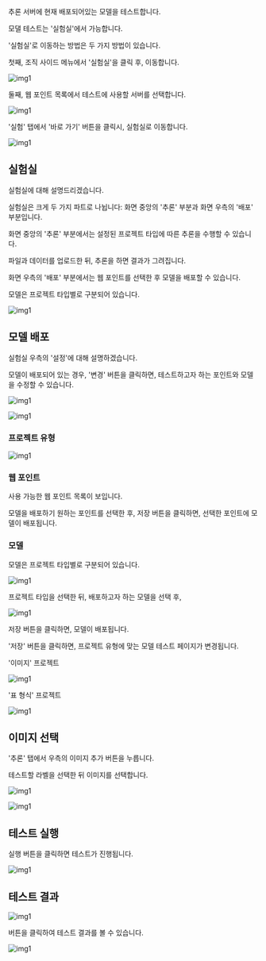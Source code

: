   

추론 서버에 현재 배포되어있는 모델을 테스트합니다.

모댈 테스트는 '실험실'에서 가능합니다. 

'실험실'로 이동하는 방법은 두 가지 방법이 있습니다. 


첫째, 조직 사이드 메뉴에서 '실험실'을 클릭 후, 이동합니다. 

![img1](https://raw.githubusercontent.com/vazilcompany/vridge-docs/main/img/web_points/inference_server_2/model_test/model_test_3.png)  


둘째, 웹 포인트 목록에서 테스트에 사용할 서버를 선택합니다.

![img1](https://raw.githubusercontent.com/vazilcompany/vridge-docs/main/img/web_points/inference_server_2/model_test/model_test_1.png)  

'실험' 탭에서 '바로 가기' 버튼을 클릭시, 실험실로 이동합니다. 

![img1](https://raw.githubusercontent.com/vazilcompany/vridge-docs/main/img/web_points/inference_server_2/model_test/model_test_2_0.png)  


## 실험실

실험실에 대해 설명드리겠습니다.

실험실은 크게 두 가지 파트로 나뉩니다: 화면 중앙의 '추론' 부분과 화면 우측의 '배포' 부분입니다.

화면 중앙의 '추론' 부분에서는 설정된 프로젝트 타입에 따른 추론을 수행할 수 있습니다. 

파일과 데이터를 업로드한 뒤, 추론을 하면 결과가 그려집니다.

화면 우측의 '배포' 부분에서는 웹 포인트를 선택한 후 모델을 배포할 수 있습니다. 

모델은 프로젝트 타입별로 구분되어 있습니다.

![img1](https://raw.githubusercontent.com/vazilcompany/vridge-docs/main/img/web_points/inference_server_2/model_test/model_test_2_1.png) 



## 모델 배포

실험실 우측의 '설정'에 대해 설명하겠습니다. 


모델이 배포되어 있는 경우, '변경' 버튼을 클릭하면, 테스트하고자 하는 포인트와 모델을 수정할 수 있습니다. 

![img1](https://raw.githubusercontent.com/vazilcompany/vridge-docs/main/img/web_points/inference_server_2/model_test/model_test_4.png)

![img1](https://raw.githubusercontent.com/vazilcompany/vridge-docs/main/img/web_points/inference_server_2/model_test/model_test_5.png)


### 프로젝트 유형

![img1](https://raw.githubusercontent.com/vazilcompany/vridge-docs/main/img/web_points/inference_server_2/model_test/model_test_6.png)



### 웹 포인트

사용 가능한 웹 포인트 목록이 보입니다. 

모델을 배포하기 원하는 포인트를 선택한 후, 저장 버튼을 클릭하면, 선택한 포인트에 모델이 배포됩니다. 



### 모델 

모델은 프로젝트 타입별로 구분되어 있습니다. 

![img1](https://raw.githubusercontent.com/vazilcompany/vridge-docs/main/img/web_points/inference_server_2/model_test/model_test_7.png)


프로젝트 타입을 선택한 뒤, 배포하고자 하는 모델을 선택 후, 

![img1](https://raw.githubusercontent.com/vazilcompany/vridge-docs/main/img/web_points/inference_server_2/model_test/model_test_8.png)

저장 버튼을 클릭하면, 모델이 배포됩니다. 

'저장' 버튼을 클릭하면, 프로젝트 유형에 맞는 모델 테스트 페이지가 변경됩니다. 

'이미지' 프로젝트 

![img1](https://raw.githubusercontent.com/vazilcompany/vridge-docs/main/img/web_points/inference_server_2/model_test/model_test_9.png)


'표 형식' 프로젝트

![img1](https://raw.githubusercontent.com/vazilcompany/vridge-docs/main/img/web_points/inference_server_2/model_test/model_test_10.png)


  

## 이미지 선택


'추론' 탭에서 우측의 이미지 추가 버튼을 누릅니다.

테스트할 라벨을 선택한 뒤 이미지를 선택합니다.

![img1](https://raw.githubusercontent.com/vazilcompany/vridge-docs/main/img/web_points/inference_server_2/model_test/model_test_11.png)


![img1](https://raw.githubusercontent.com/vazilcompany/vridge-docs/main/img/web_points/inference_server_2/model_test/model_test_12.png)  


  

## 테스트 실행


실행 버튼을 클릭하면 테스트가 진행됩니다.

![img1](https://raw.githubusercontent.com/vazilcompany/vridge-docs/main/img/web_points/inference_server_2/model_test/model_test_13.png)  

  

  

## 테스트 결과


![img1](https://raw.githubusercontent.com/vazilcompany/vridge-docs/main/img/web_points/inference_server/model_test_04.png)  


버튼을 클릭하여 테스트 결과를 볼 수 있습니다.

![img1](https://raw.githubusercontent.com/vazilcompany/vridge-docs/main/img/web_points/inference_server/model_test_05.png)  
